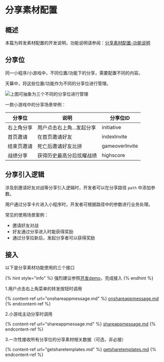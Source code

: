 # 分享素材配置

## 概述

本篇为转发素材配置的开发说明，功能说明请参阅：[分享素材配置-功能说明](../../main-features/sharing-management.md)

## **分享位**

同一小程序/小游戏中，不同位置/功能下的分享，需要配置不同的内容。

天幕中，将这些位置/功能作为不同的分享位进行管理。

![上图可抽象为三个不同的分享位进行管理](https://cdn.61week.com/tianmu/doc/index/image/game-set/sharing-management/1.png)

一款小游戏中的分享场景举例：

| 分享位   | 说明             | 分享位ID          |
| ----- | -------------- | -------------- |
| 右上角分享 | 用户点击右上角...发起分享 | initiative     |
| 首页邀请  | 在首页邀请好友        | indexInvite    |
| 结束页邀请 | 死亡后邀请好友比拼      | gameoverInvite |
| 战绩分享  | 获得历史最高分后炫耀战绩   | highscore      |

## **分享引入逻辑**

涉及到邀请好友对战等分享引入逻辑时，开发者可以在分享路径 `path` 中添加参数。

用户通过分享卡片进入小程序时，开发者可根据路径中的参数进行业务处理。

常见的使用场景案例：

* 邀请好友对战
* 好友通过分享进入时能获得奖励
* 通过分享拉新后，发起分享者可以获得奖励

## **接入**

以下是分享素材功能使用的三个接口

{% hint style="info" %}
强烈建议参照[开发demo](../../../selling/dev-guide/dev-demo.md)，完成接入
{% endhint %}

1.用户点击右上角菜单的转发按钮时调用

{% content-ref url="onshareappmessage.md" %}
[onshareappmessage.md](onshareappmessage.md)
{% endcontent-ref %}

2.小游戏主动分享时调用

{% content-ref url="shareappmessage.md" %}
[shareappmessage.md](shareappmessage.md)
{% endcontent-ref %}

3.一次性接收所有分享位的分享素材相关数据（可选，非必接）

{% content-ref url="getsharetemplates.md" %}
[getsharetemplates.md](getsharetemplates.md)
{% endcontent-ref %}
